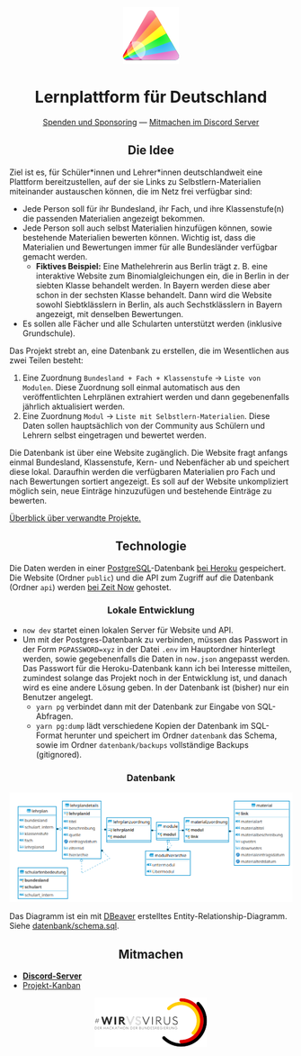  <div align="center"><img src="bilder/logo-mittel.png"></div>

<h1 align="center">Lernplattform für Deutschland</h1>

<div align="center"><a href="finanzen.md">Spenden und Sponsoring</a> — <a href="https://discord.gg/EUUyrK4">Mitmachen im Discord Server</a></div>

<h2 align="center">Die Idee</h2>

Ziel ist es, für Schüler\*innen und Lehrer\*innen deutschlandweit eine Plattform bereitzustellen, auf der sie Links zu Selbstlern-Materialien miteinander austauschen können, die im Netz frei verfügbar sind:

- Jede Person soll für ihr Bundesland, ihr Fach, und ihre Klassenstufe(n) die passenden Materialien angezeigt bekommen.
- Jede Person soll auch selbst Materialien hinzufügen können, sowie bestehende Materialien bewerten können. Wichtig ist, dass die Materialien und Bewertungen immer für alle Bundesländer verfügbar gemacht werden. 
  - __Fiktives Beispiel:__ Eine Mathelehrerin aus Berlin trägt z. B. eine interaktive Website zum Binomialgleichungen ein, die in Berlin in der siebten Klasse behandelt werden. In Bayern werden diese aber schon in der sechsten Klasse behandelt. Dann wird die Website sowohl Siebtklässlern in Berlin, als auch Sechstklässlern in Bayern angezeigt, mit denselben Bewertungen.
- Es sollen alle Fächer und alle Schularten unterstützt werden (inklusive Grundschule).

Das Projekt strebt an, eine Datenbank zu erstellen, die im Wesentlichen aus zwei Teilen besteht:

1. Eine Zuordnung `Bundesland + Fach + Klassenstufe` → `Liste von Modulen`. Diese Zuordnung soll einmal automatisch aus den veröffentlichten Lehrplänen extrahiert werden und dann gegebenenfalls jährlich aktualisiert werden.
2. Eine Zuordnung `Modul` → `Liste mit Selbstlern-Materialien`. Diese Daten sollen hauptsächlich von der Community aus Schülern und Lehrern selbst eingetragen und bewertet werden.

Die Datenbank ist über eine Website zugänglich. Die Website fragt anfangs einmal Bundesland, Klassenstufe, Kern- und Nebenfächer ab und speichert diese lokal. Daraufhin werden die verfügbaren Materialien pro Fach und nach Bewertungen sortiert angezeigt. Es soll auf der Website unkompliziert möglich sein, neue Einträge hinzuzufügen und bestehende Einträge zu bewerten.

[Überblick über verwandte Projekte.](verwandte-projekte.md)

<h2 align="center">Technologie</h2>

Die Daten werden in einer [PostgreSQL](https://www.postgresql.org/docs/12/index.html)-Datenbank [bei Heroku](https://dashboard.heroku.com/apps/lernplattform-api) gespeichert. Die Website (Ordner `public`) und die API zum Zugriff auf die Datenbank (Ordner `api`) werden [bei Zeit Now](https://zeit.co/davidpomerenke/lernplattform) gehostet.

<h3 align="center">Lokale Entwicklung</h3>

- `now dev` startet einen lokalen Server für Website und API.
- Um mit der Postgres-Datenbank zu verbinden, müssen das Passwort in der Form `PGPASSWORD=xyz` in der Datei `.env` im Hauptordner hinterlegt werden, sowie gegebenenfalls die Daten in `now.json` angepasst werden. Das Passwort für die Heroku-Datenbank kann ich bei Interesse mitteilen, zumindest solange das Projekt noch in der Entwicklung ist, und danach wird es eine andere Lösung geben. In der Datenbank ist (bisher) nur ein Benutzer angelegt.
  - `yarn pg` verbindet dann mit der Datenbank zur Eingabe von SQL-Abfragen.
  - `yarn pg:dump` lädt verschiedene Kopien der Datenbank im SQL-Format herunter und speichert im Ordner `datenbank` das Schema, sowie im Ordner `datenbank/backups` vollständige Backups (gitignored).

<h3 align="center">Datenbank</h3>

![Entity-Relationship Diagramm.](bilder/er-diagramm-dbeaver.png)

Das Diagramm ist ein mit [DBeaver](https://dbeaver.io/) erstelltes Entity-Relationship-Diagramm. Siehe [datenbank/schema.sql](datenbank/schema.sql).

<h2 align="center">Mitmachen</h2>

- [__Discord-Server__](https://discord.gg/EUUyrK4)
- [Projekt-Kanban](https://github.com/davidpomerenke/deutschland-lernt-selbst/projects/2)

<div align="center"><a href="https://wirvsvirushackathon.org"><img src="bilder/hackathon.png"></a></div>

